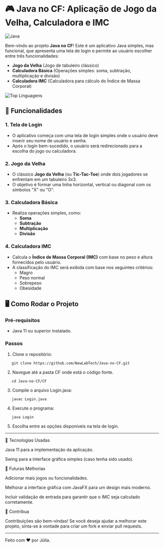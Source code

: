 # 🎮 Java no CF: Aplicação de Jogo da Velha, Calculadora e IMC

![Java](https://img.shields.io/badge/Java-v11-blue?style=flat-square&logo=java)

Bem-vindo ao projeto **Java no CF**! Este é um aplicativo Java simples, mas funcional, que apresenta uma tela de login e permite ao usuário escolher entre três funcionalidades:

- **Jogo da Velha** (Jogo de tabuleiro clássico)
- **Calculadora Básica** (Operações simples: soma, subtração, multiplicação e divisão)
- **Calculadora IMC** (Calculadora para cálculo do Índice de Massa Corporal)


![Top Linguagens](https://github-readme-stats.vercel.app/api/top-langs/?username=NewLabTech&layout=compact&theme=dark&border_radius=10)



## 📝 Funcionalidades

### 1. **Tela de Login**

- O aplicativo começa com uma tela de login simples onde o usuário deve inserir seu nome de usuário e senha.
- Após o login bem-sucedido, o usuário será redirecionado para a escolha do jogo ou calculadora.

### 2. **Jogo da Velha**

- O clássico **Jogo da Velha** (ou **Tic-Tac-Toe**) onde dois jogadores se enfrentam em um tabuleiro 3x3.
- O objetivo é formar uma linha horizontal, vertical ou diagonal com os símbolos "X" ou "O".

### 3. **Calculadora Básica**

- Realiza operações simples, como:
  - **Soma**
  - **Subtração**
  - **Multiplicação**
  - **Divisão**

### 4. **Calculadora IMC**

- Calcula o **Índice de Massa Corporal (IMC)** com base no peso e altura fornecidos pelo usuário.
- A classificação do IMC será exibida com base nos seguintes critérios:
  - Magro
  - Peso normal
  - Sobrepeso
  - Obesidade

## 🖥 Como Rodar o Projeto

### Pré-requisitos

- Java 11 ou superior instalado.

### Passos

1. Clone o repositório:
```
   git clone https://github.com/NewLabTech/Java-no-CF.git
```
2. Navegue até a pasta CF onde está o código fonte.
```
   cd Java-no-CF/CF
```

3. Compile o arquivo Login.java:
```
   javac Login.java
```

4. Execute o programa:
```
   java Login
```

5. Escolha entre as opções disponíveis na tela de login.




---

🎨 Tecnologias Usadas

Java 11 para a implementação da aplicação.

Swing para a interface gráfica simples (caso tenha sido usado).


📅 Futuras Melhorias

Adicionar mais jogos ou funcionalidades.

Melhorar a interface gráfica com JavaFX para um design mais moderno.

Incluir validação de entrada para garantir que o IMC seja calculado corretamente.


📣 Contribua

Contribuições são bem-vindas! Se você deseja ajudar a melhorar este projeto, sinta-se à vontade para criar um fork e enviar pull requests.


---

Feito com ❤️ por Júlia.

